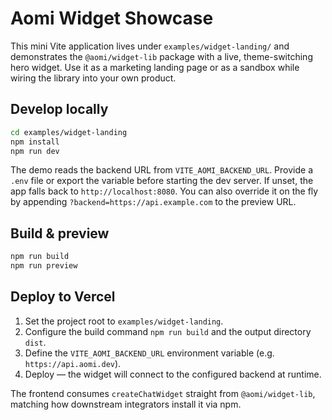 # Aomi Widget Showcase

This mini Vite application lives under `examples/widget-landing/` and demonstrates the `@aomi/widget-lib`
package with a live, theme-switching hero widget. Use it as a marketing landing page or as a
sandbox while wiring the library into your own product.

## Develop locally

```bash
cd examples/widget-landing
npm install
npm run dev
```

The demo reads the backend URL from `VITE_AOMI_BACKEND_URL`. Provide a `.env` file or export the variable
before starting the dev server. If unset, the app falls back to `http://localhost:8080`. You can also override
it on the fly by appending `?backend=https://api.example.com` to the preview URL.

## Build & preview

```bash
npm run build
npm run preview
```

## Deploy to Vercel

1. Set the project root to `examples/widget-landing`.
2. Configure the build command `npm run build` and the output directory `dist`.
3. Define the `VITE_AOMI_BACKEND_URL` environment variable (e.g. `https://api.aomi.dev`).
4. Deploy — the widget will connect to the configured backend at runtime.

The frontend consumes `createChatWidget` straight from `@aomi/widget-lib`, matching how downstream integrators
install it via npm.
